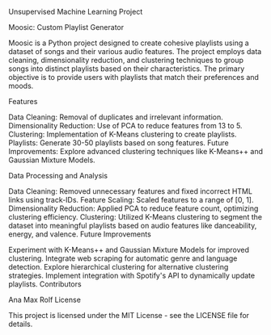 Unsupervised Machine Learning Project

Moosic: Custom Playlist Generator

Moosic is a Python project designed to create cohesive playlists using a dataset of songs and their various audio features. The project employs data cleaning, dimensionality reduction, and clustering techniques to group songs into distinct playlists based on their characteristics. The primary objective is to provide users with playlists that match their preferences and moods.

Features

Data Cleaning: Removal of duplicates and irrelevant information.
Dimensionality Reduction: Use of PCA to reduce features from 13 to 5.
Clustering: Implementation of K-Means clustering to create playlists.
Playlists: Generate 30-50 playlists based on song features.
Future Improvements: Explore advanced clustering techniques like K-Means++ and Gaussian Mixture Models.

Data Processing and Analysis

Data Cleaning: Removed unnecessary features and fixed incorrect HTML links using track-IDs.
Feature Scaling: Scaled features to a range of [0, 1].
Dimensionality Reduction: Applied PCA to reduce feature count, optimizing clustering efficiency.
Clustering: Utilized K-Means clustering to segment the dataset into meaningful playlists based on audio features like danceability, energy, and valence.
Future Improvements

Experiment with K-Means++ and Gaussian Mixture Models for improved clustering.
Integrate web scraping for automatic genre and language detection.
Explore hierarchical clustering for alternative clustering strategies.
Implement integration with Spotify's API to dynamically update playlists.
Contributors

Ana
Max
Rolf
License

This project is licensed under the MIT License - see the LICENSE file for details.
